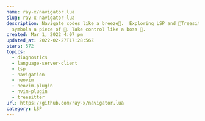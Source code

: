 ```yaml
---
name: ray-x/navigator.lua
slug: ray-x-navigator-lua
description: Navigate codes like a breeze🎐.  Exploring LSP and 🌲Treesitter
  symbols a piece of 🍰. Take control like a boss 🦍.
created: Mar 1, 2022 4:07 pm
updated_at: 2022-02-27T17:28:56Z
stars: 572
topics:
  - diagnostics
  - language-server-client
  - lsp
  - navigation
  - neovim
  - neovim-plugin
  - nvim-plugin
  - treesitter
url: https://github.com/ray-x/navigator.lua
category: LSP
---
```

